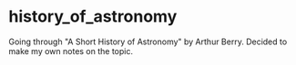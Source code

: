 # history_of_astronomy
Going through "A Short History of Astronomy" by Arthur Berry. Decided to make my own notes on the topic.
